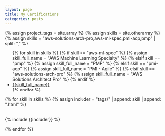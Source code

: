 ```yaml
---
layout: page
title: My Certifications
categories: posts
---
```

{% assign project_tags = site.array %}
{% assign skills = site.otherarray %}
{% assign skills = "aws-solutions-arch-pro,aws-ml-spec,pmi-acp,pmp" | split: "," %}

  <ul class="nav nav-tabs" id="nav-tabs" role="tablist">
    {% for skill in skills %}
      {% if skill == "aws-ml-spec" %}
        {% assign skill_full_name = "AWS Machine Learning Specialty" %}
      {% elsif skill == "pmp" %}
        {% assign skill_full_name = "PMP" %}
      {% elsif skill == "pmi-acp" %}
        {% assign skill_full_name = "PMI - Agile" %}
      {% elsif skill == "aws-solutions-arch-pro" %}
        {% assign skill_full_name = "AWS Solutions Architect Pro" %}
      {% endif %}
      <li role="presentation">
        <a href="#{{skill}}" aria-controls="home" role="tab" data-toggle="tab">{{skill_full_name}}</a>
      </li>  
    {% endfor %} 
  </ul>


  <div class="tab-content">
    {% for skill in skills %}
      {% assign includer = "tags/" | append: skill | append: ".html" %}
      <div role="tabpanel" class="tab-pane" id="{{skill}}">
        <br>
        <p>{% include {{includer}} %}</p>
      </div>
    {% endfor %}
</div>

<script>
$( document ).ready(function() {
  var tabToActivate = window.location.hash || '#aws-solutions-arch-pro';
  $('#nav-tabs a[href="' + tabToActivate + '"]').tab('show')
  $('a[data-toggle="tab"]').on('click', function(e) {
    history.pushState(null, null, $(this).attr('href'));
  });

  window.addEventListener("popstate", function(e) {
    var tabToActivate = window.location.hash || '#aws-solutions-arch-pro';
    $('#nav-tabs a[href="' + tabToActivate + '"]').tab('show')
  }); 
});

</script>

<div id="footerbar"></div>
